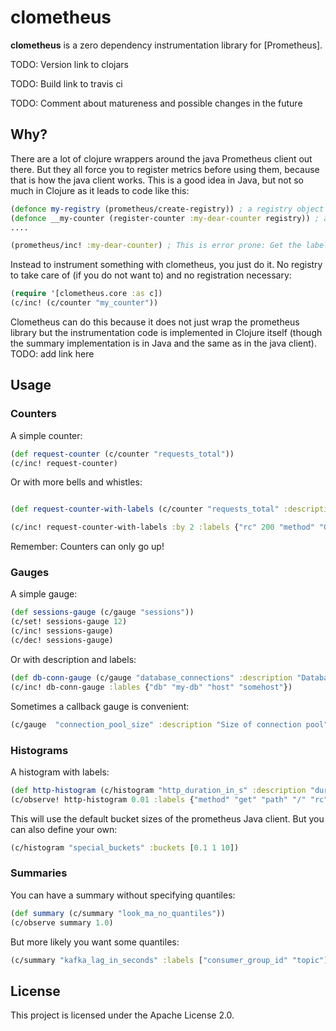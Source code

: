 # clometheus

__clometheus__ is a zero dependency instrumentation library for [Prometheus].

TODO: Version link to clojars

TODO: Build link to travis ci

TODO: Comment about matureness and possible changes in the future

## Why?

There are a lot of clojure wrappers around the java Prometheus client out there.
But they all force you to register metrics before using them, because that is
how the java client works. This is a good idea in Java, but not so much in Clojure
as it leads to code like this:

```clojure
(defonce my-registry (prometheus/create-registry)) ; a registry object to pass around and take care off.
(defonce __my-counter (register-counter :my-dear-counter registry)) ; a ref that is not interesting because it will not be referenced later
....

(prometheus/inc! :my-dear-counter) ; This is error prone: Get the label wrong and after all: What type is it of? What labels does it have?

```
Instead to instrument something with clometheus, you just do it.
No registry to take care of (if you do not want to) and no registration necessary:

```clojure
(require '[clometheus.core :as c])
(c/inc! (c/counter "my_counter"))
```
Clometheus can do this because it does not just wrap the prometheus library but the instrumentation
code is implemented in Clojure itself (though the summary implementation is in Java and the same
as in the java client). TODO: add link here

## Usage

### Counters
A simple counter:
```clojure
(def request-counter (c/counter "requests_total"))
(c/inc! request-counter)

```
Or with more bells and whistles:

```clojure

(def request-counter-with-labels (c/counter "requests_total" :description "Counter for http requests." :labels ["rc" "method"]))

(c/inc! request-counter-with-labels :by 2 :labels {"rc" 200 "method" "GET"})

```
Remember: Counters can only go up!

### Gauges
A simple gauge:
```clojure
(def sessions-gauge (c/gauge "sessions"))
(c/set! sessions-gauge 12)
(c/inc! sessions-gauge)
(c/dec! sessions-gauge)
```
Or with description and labels:
```clojure
(def db-conn-gauge (c/gauge "database_connections" :description "Database connection count" :lables ["db" "host"]))
(c/inc! db-conn-gauge :lables {"db" "my-db" "host" "somehost"})

 ```
 Sometimes a callback gauge is convenient:

 ```clojure
 (c/gauge  "connection_pool_size" :description "Size of connection pool" :callback-fn #(42))
 ```
### Histograms
A histogram with labels:
```clojure
(def http-histogram (c/histogram "http_duration_in_s" :description "duration for processing an http request" :labels ["method" "path" "rc"]))
(c/observe! http-histogram 0.01 :labels {"method" "get" "path" "/" "rc" "200"})
```
This will use the default bucket sizes of the prometheus Java client.
But you can also define your own:

```clojure
(c/histogram "special_buckets" :buckets [0.1 1 10])
```

### Summaries
You can have a summary without specifying quantiles:
```clojure
(def summary (c/summary "look_ma_no_quantiles"))
(c/observe summary 1.0)
```
But more likely you want some quantiles:
```clojure
(c/summary "kafka_lag_in_seconds" :labels ["consumer_group_id" "topic"] :quantiles [(c/quantile 0.5  0.05)(c/quantile 0.9  0.01) (c/quantile 0.99 0.001)])
```
## License

This project is licensed under the Apache License 2.0.